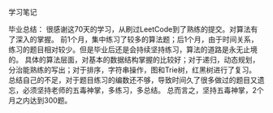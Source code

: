 学习笔记

毕业总结：
很感谢这70天的学习，从刷过LeetCode到了熟练的提交。对算法有了深入的掌握。
前1个月，集中练习了较多的算法题；后1个月，由于时间关系，练习的题目相对较少。但是毕业后还是会持续坚持练习，算法的道路是永无止境的。
具体的算法层面，对基本的数据结构掌握的比较好；对于递归，动态规划，分治能熟练的写出；对于排序，字符串操作，图和Trie树，红黑树进行了复习。
总结自己的不足，对于题目练习的编数还不够，导致时间久了很多做过的题目又遗忘，必须坚持老师的五毒神掌，多练习，多总结。
总而言之，坚持五毒神掌，2个月之内达到300题。